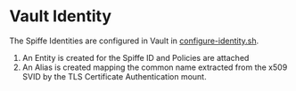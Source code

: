 # Vault Identity

The Spiffe Identities are configured in Vault in [configure-identity.sh](../vault/configure-identity.sh).

1. An Entity is created for the Spiffe ID and Policies are attached
2. An Alias is created mapping the common name extracted from the x509 SVID by the TLS Certificate Authentication mount.
